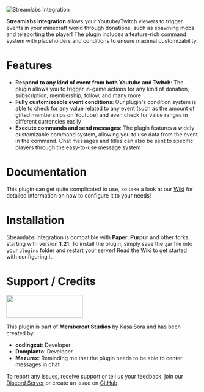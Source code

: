 ![Streamlabs Integration](https://raw.githubusercontent.com/Membercat-Studios/Streamlabs-Integration/refs/heads/main/streamlabs_integration_banner.png)

**Streamlabs Integration** allows your Youtube/Twitch viewers to trigger events in your minecraft world through donations, such as spawning mobs and teleporting the player! The plugin includes a feature-rich command system with placeholders and conditions to ensure maximal customizability.

# Features
- **Respond to any kind of event from both Youtube and Twitch**: The plugin allows you to trigger in-game actions for any kind of donation, subscription, membership, follow, and many more
- **Fully customizeable event conditions**: Our plugin's condition system is able to check for any value related to any event (such as the amount of gifted memberships on Youtube) and even check for value ranges in different currencies easily
- **Execute commands and send messages**: The plugin features a widely customizable command system, allowing you to use data from the event in the command. Chat messages and titles can also be sent to specific players through the easy-to-use message system

# Documentation
This plugin can get quite complicated to use, so take a look at our [Wiki](https://github.com/Domplanto/StreamLabsPlugin/wiki) for detailed information on how to configure it to your needs!

# Installation
Streamlabs Integration is compatible with **Paper**, **Purpur** and other forks, starting with version **1.21**. To install the plugin, simply save the .jar file into your `plugins` folder and restart your server! Read the [Wiki](https://github.com/Domplanto/StreamLabsPlugin/wiki) to get started with configuring it.

# Support / Credits
[<img src="https://codingcat2468.github.io/assets/images/membercat_studios.png" height="60" width="200"/>](https://membercat.com)

This plugin is part of **Membercat Studios** by KasaiSora and has been created by:
- **codingcat**: Developer
- **Domplanto**: Developer
- **Mazurex**: Reminding me that the plugin needs to be able to center messages in chat

To report any issues, receive support or tell us your feedback, join our [Discord Server](https://dc.kasai.gg) or create an issue on [GitHub](https://github.com/Membercat-Studios/StreamLabsPlugin/issues).
